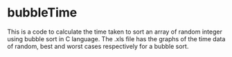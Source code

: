 # bubbleTime
This is a code to calculate the time taken to sort an array of random integer using bubble sort in C language.
The .xls file has the graphs of the time data of random, best and worst cases respectively for a bubble sort.   
